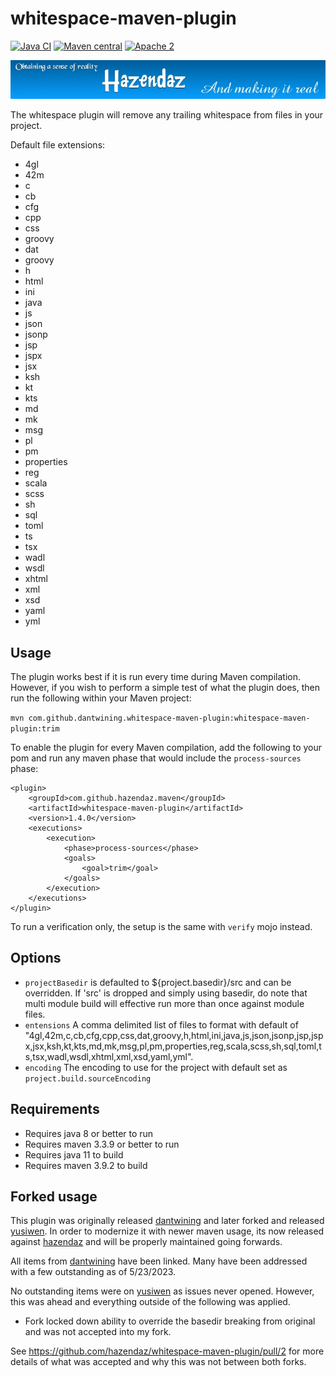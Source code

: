 whitespace-maven-plugin
=======================

[![Java CI](https://github.com/hazendaz/whitespace-maven-plugin/workflows/Java%20CI/badge.svg)](https://github.com/hazendaz/whitespace-maven-plugin/actions?query=workflow%3A%22Java+CI%22)
[![Maven central](https://maven-badges.herokuapp.com/maven-central/com.github.hazendaz.maven/whitespace-maven-plugin/badge.svg)](https://maven-badges.herokuapp.com/maven-central/com.github.hazendaz.maven/whitespace-maven-plugin)
[![Apache 2](http://img.shields.io/badge/license-Apache%202-blue.svg)](http://www.apache.org/licenses/LICENSE-2.0)

![hazendaz](src/site/resources/images/hazendaz-banner.jpg)

The whitespace plugin will remove any trailing whitespace from files in your project.

Default file extensions:

- 4gl
- 42m
- c
- cb
- cfg
- cpp
- css
- groovy
- dat
- groovy
- h
- html
- ini
- java
- js
- json
- jsonp
- jsp
- jspx
- jsx
- ksh
- kt
- kts
- md
- mk
- msg
- pl
- pm
- properties
- reg
- scala
- scss
- sh
- sql
- toml
- ts
- tsx
- wadl
- wsdl
- xhtml
- xml
- xsd
- yaml
- yml

## Usage

The plugin works best if it is run every time during Maven compilation. However, if you wish to perform a simple test of what the plugin does, then run the following within your Maven project:

`mvn com.github.dantwining.whitespace-maven-plugin:whitespace-maven-plugin:trim`

To enable the plugin for every Maven compilation, add the following to your pom and run any maven phase that would include the `process-sources` phase:

    <plugin>
        <groupId>com.github.hazendaz.maven</groupId>
        <artifactId>whitespace-maven-plugin</artifactId>
        <version>1.4.0</version>
        <executions>
            <execution>
                <phase>process-sources</phase>
                <goals>
                    <goal>trim</goal>
                </goals>
            </execution>
        </executions>
    </plugin>

To run a verification only, the setup is the same with ```verify``` mojo instead.

## Options

- ```projectBasedir``` is defaulted to ${project.basedir}/src and can be overridden.  If 'src' is dropped and simply using basedir, do note that multi module build will effective run more than once against module files.
- ```entensions``` A comma delimited list of files to format with default of "4gl,42m,c,cb,cfg,cpp,css,dat,groovy,h,html,ini,java,js,json,jsonp,jsp,jspx,jsx,ksh,kt,kts,md,mk,msg,pl,pm,properties,reg,scala,scss,sh,sql,toml,ts,tsx,wadl,wsdl,xhtml,xml,xsd,yaml,yml".
- ```encoding``` The encoding to use for the project with default set as ```project.build.sourceEncoding```

## Requirements ##

- Requires java 8 or better to run
- Requires maven 3.3.9 or better to run
- Requires java 11 to build
- Requires maven 3.9.2 to build

## Forked usage ##

This plugin was originally released [dantwining](https://github.com/dantwining/whitespace-maven-plugin/) and later forked and released [yusiwen](https://github.com/yusiwen/whitespace-maven-plugin).  In order to modernize it with newer maven usage, its now released against [hazendaz](https://github.com/hazendaz/whitespace-maven-plugin) and will be properly maintained going forwards.

All items from [dantwining](https://github.com/dantwining/whitespace-maven-plugin/) have been linked.  Many have been addressed with a few outstanding as of 5/23/2023.

No outstanding items were on [yusiwen](https://github.com/yusiwen/whitespace-maven-plugin) as issues never opened.  However, this was ahead and everything outside of the following was applied.

- Fork locked down ability to override the basedir breaking from original and was not accepted into my fork.
 
See https://github.com/hazendaz/whitespace-maven-plugin/pull/2 for more details of what was accepted and why this was not between both forks.
